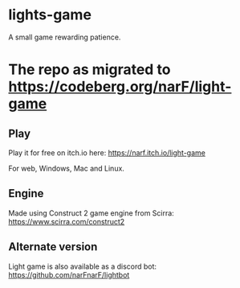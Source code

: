 # lights-game
A small game rewarding patience.

# The repo as migrated to https://codeberg.org/narF/light-game

## Play
Play it for free on itch.io here: https://narf.itch.io/light-game

For web, Windows, Mac and Linux.


## Engine
Made using Construct 2 game engine from Scirra: https://www.scirra.com/construct2

## Alternate version
Light game is also available as a discord bot: https://github.com/narFnarF/lightbot
